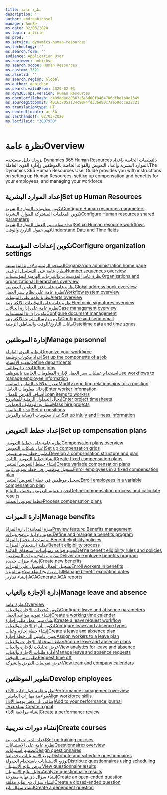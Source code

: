 ```yaml
---
title: نظرة عامة
description: ''
author: andreabichsel
manager: AnnBe
ms.date: 02/03/2020
ms.topic: article
ms.prod: ''
ms.service: dynamics-human-resources
ms.technology: ''
ms.search.form: ''
audience: Application User
ms.reviewer: anbichse
ms.search.scope: Human Resources
ms.custom: 7521
ms.assetid: ''
ms.search.region: Global
ms.author: anbichse
ms.search.validFrom: 2020-02-03
ms.dyn365.ops.version: Human Resources
ms.openlocfilehash: c489ddaec0363a5a6d68f0464786dfbe1b0e1349
ms.sourcegitcommit: 40163705a134c9874fd33be80c7ae59ccce22c21
ms.translationtype: HT
ms.contentlocale: ar-SA
ms.lasthandoff: 02/03/2020
ms.locfileid: "3007950"
---
```

# <a name="overview"></a><span data-ttu-id="c9b58-102">نظرة عامة</span><span class="sxs-lookup"><span data-stu-id="c9b58-102">Overview</span></span>

<span data-ttu-id="c9b58-103">يزودك دليل مستخدم Dynamics 365 Human Resources بالتعليمات الخاصة بإعداد الموارد البشرية وإعداد التعويض والفوائد الخاصة بالموظفين وإدارة القوى العاملة.</span><span class="sxs-lookup"><span data-stu-id="c9b58-103">The Dynamics 365 Human Resources User Guide provides you with instructions on setting up Human Resources, setting up compensation and benefits for your employees, and managing your workforce.</span></span>

## <a name="set-up-human-resources"></a><span data-ttu-id="c9b58-104">إعداد الموارد البشرية</span><span class="sxs-lookup"><span data-stu-id="c9b58-104">Set up Human Resources</span></span>

[<span data-ttu-id="c9b58-105">تكوين معلومات الموارد البشرية</span><span class="sxs-lookup"><span data-stu-id="c9b58-105">Configure Human resources parameters</span></span>](hr-setup-parameters.md)</br>
[<span data-ttu-id="c9b58-106">تكوين المعلمات المشتركة للموارد البشرية</span><span class="sxs-lookup"><span data-stu-id="c9b58-106">Configure Human resources shared parameters</span></span>](hr-setup-shared-parameters.md)</br>
[<span data-ttu-id="c9b58-107">إعداد مهام سير العمل للموارد البشرية</span><span class="sxs-lookup"><span data-stu-id="c9b58-107">Set up Human resource workflows</span></span>](hr-setup-workflows.md)</br>
[<span data-ttu-id="c9b58-108">فهم حقول التاريخ والوقت</span><span class="sxs-lookup"><span data-stu-id="c9b58-108">Understand Date and Time fields</span></span>](hr-setup-date-time-fields.md)</br>

## <a name="configure-organization-settings"></a><span data-ttu-id="c9b58-109">تكوين إعدادات المؤسسة</span><span class="sxs-lookup"><span data-stu-id="c9b58-109">Configure organization settings</span></span>

[<span data-ttu-id="c9b58-110">الصفحة الرئيسية لإدارة المؤسسة</span><span class="sxs-lookup"><span data-stu-id="c9b58-110">Organization administration home page</span></span>](../fin-ops-core/fin-ops/organization-administration/organization-administration-home-page.md?toc=/dynamics365/human-resources/toc.json)</br>
[<span data-ttu-id="c9b58-111">نظرة عامة على التسلسل الرقمي</span><span class="sxs-lookup"><span data-stu-id="c9b58-111">Number sequences overview</span></span>](../fin-ops-core/fin-ops/organization-administration/number-sequence-overview.md?toc=/dynamics365/human-resources/toc.json)</br>
[<span data-ttu-id="c9b58-112">نظرة عامة المؤسسات والتدرجات الهرمية للمؤسسات</span><span class="sxs-lookup"><span data-stu-id="c9b58-112">Organizations and organizational hierarchies overview</span></span>](../fin-ops-core/fin-ops/organization-administration/organizations-organizational-hierarchies.md?toc=/dynamics365/human-resources/toc.json)</br>
[<span data-ttu-id="c9b58-113">نظرة عامة على دفتر العناوين العمومي</span><span class="sxs-lookup"><span data-stu-id="c9b58-113">Global address book overview</span></span>](../fin-ops-core/fin-ops/organization-administration/overview-global-address-book.md?toc=/dynamics365/human-resources/toc.json)</br>
[<span data-ttu-id="c9b58-114">نظرة عامة على نظام سير العمل</span><span class="sxs-lookup"><span data-stu-id="c9b58-114">Workflow system overview</span></span>](../fin-ops-core/fin-ops/organization-administration/overview-workflow-system.md?toc=/dynamics365/human-resources/toc.json)</br>
[<span data-ttu-id="c9b58-115">نظرة عامة على التنبيهات</span><span class="sxs-lookup"><span data-stu-id="c9b58-115">Alerts overview</span></span>](../fin-ops-core/fin-ops/get-started/alerts-overview.md?toc=/dynamics365/human-resources/toc.json)</br>
[<span data-ttu-id="c9b58-116">نظرة عامة على التوقيعات الإلكترونية</span><span class="sxs-lookup"><span data-stu-id="c9b58-116">Electronic signatures overview</span></span>](../fin-ops-core/fin-ops/organization-administration/electronic-signature-overview.md?toc=/dynamics365/human-resources/toc.json)</br>
[<span data-ttu-id="c9b58-117">نظرة عامة على إدارة الحالات</span><span class="sxs-lookup"><span data-stu-id="c9b58-117">Case management overview</span></span>](../fin-ops-core/fin-ops/organization-administration/cases.md?toc=/dynamics365/human-resources/toc.json)</br>
[<span data-ttu-id="c9b58-118">تكوين إدارة المستندات</span><span class="sxs-lookup"><span data-stu-id="c9b58-118">Configure document management</span></span>](../fin-ops-core/fin-ops/organization-administration/configure-document-management.md?toc=/dynamics365/human-resources/toc.json)</br>
[<span data-ttu-id="c9b58-119">تكوين وإرسال البريد الإلكتروني</span><span class="sxs-lookup"><span data-stu-id="c9b58-119">Configure and send email</span></span>](../fin-ops-core/fin-ops/organization-administration/configure-email.md?toc=/dynamics365/human-resources/toc.json)</br>
[<span data-ttu-id="c9b58-120">بيانات التاريخ/الوقت والمناطق الزمنية</span><span class="sxs-lookup"><span data-stu-id="c9b58-120">Date/time data and time zones</span></span>](../fin-ops-core/fin-ops/organization-administration/date-time-zones.md?toc=/dynamics365/human-resources/toc.json)</br>

## <a name="manage-personnel"></a><span data-ttu-id="c9b58-121">إدارة الموظفين</span><span class="sxs-lookup"><span data-stu-id="c9b58-121">Manage personnel</span></span>

[<span data-ttu-id="c9b58-122">تنظيم القوى العاملة</span><span class="sxs-lookup"><span data-stu-id="c9b58-122">Organize your workforce</span></span>](hr-personnel-departments-jobs-positions.md)</br>
[<span data-ttu-id="c9b58-123">إعداد مكونات وظيفة</span><span class="sxs-lookup"><span data-stu-id="c9b58-123">Set up the components of a job</span></span>](hr-personnel-jobs.md)</br>
[<span data-ttu-id="c9b58-124">تحديد الأقسام</span><span class="sxs-lookup"><span data-stu-id="c9b58-124">Define departments</span></span>](hr-personnel-define-departments.md)</br>
[<span data-ttu-id="c9b58-125">تحديد الوظائف</span><span class="sxs-lookup"><span data-stu-id="c9b58-125">Define jobs</span></span>](hr-personnel-define-jobs.md)</br>
[<span data-ttu-id="c9b58-126">استخدام عمليات سير العمل لإدارة المعلومات الخاصة بالموظف</span><span class="sxs-lookup"><span data-stu-id="c9b58-126">Use workflows to manage employee information</span></span>](hr-workflow-manage-employee-information.md)</br>
[<span data-ttu-id="c9b58-127">تعديل علاقات التقارير لمنصب</span><span class="sxs-lookup"><span data-stu-id="c9b58-127">Modify reporting relationships for a position</span></span>](hr-personnel-modify-reporting-relationships-position.md)</br>
[<span data-ttu-id="c9b58-128">إدخال معلومات العامل</span><span class="sxs-lookup"><span data-stu-id="c9b58-128">Enter worker information</span></span>](hr-personnel-enter-worker-information.md)</br>
[<span data-ttu-id="c9b58-129">أصناف القرض للعمال</span><span class="sxs-lookup"><span data-stu-id="c9b58-129">Loan items to workers</span></span>](hr-personnel-loan-item-worker.md)</br>
[<span data-ttu-id="c9b58-130">إدخال الجداول الزمنية للمشروع‬</span><span class="sxs-lookup"><span data-stu-id="c9b58-130">Enter project timesheets</span></span>](hr-personnel-enter-project-timesheets.md)</br>
[<span data-ttu-id="c9b58-131">مشاريع التوظيف الجماعي</span><span class="sxs-lookup"><span data-stu-id="c9b58-131">Mass hire projects</span></span>](hr-personnel-mass-hire-projects.md)</br>
[<span data-ttu-id="c9b58-132">إعداد المناصب</span><span class="sxs-lookup"><span data-stu-id="c9b58-132">Set up positions</span></span>](hr-personnel-set-up-positions.md)</br>
[<span data-ttu-id="c9b58-133">إعداد معلومات الإصابة والمرض</span><span class="sxs-lookup"><span data-stu-id="c9b58-133">Set up injury and illness information</span></span>](hr-personnel-set-up-injury-illness-information.md)</br>

## <a name="set-up-compensation-plans"></a><span data-ttu-id="c9b58-134">إعداد خطط التعويض</span><span class="sxs-lookup"><span data-stu-id="c9b58-134">Set up compensation plans</span></span>

[<span data-ttu-id="c9b58-135">نظرة عامة على خطط التعويض</span><span class="sxs-lookup"><span data-stu-id="c9b58-135">Compensation plans overview</span></span>](hr-compensation-overview.md)</br>
[<span data-ttu-id="c9b58-136">إعداد شبكات التعويض</span><span class="sxs-lookup"><span data-stu-id="c9b58-136">Set up compensation grids</span></span>](hr-compensation-grids.md)</br>
[<span data-ttu-id="c9b58-137">تطوير خطة وبنية تعويض</span><span class="sxs-lookup"><span data-stu-id="c9b58-137">Develop a compensation structure and plan</span></span>](hr-compensation-structure.md)</br>
[<span data-ttu-id="c9b58-138">إنشاء خطط التعويض الثابت</span><span class="sxs-lookup"><span data-stu-id="c9b58-138">Create fixed compensation plans</span></span>](hr-compensation-fixed-plans.md)</br>
[<span data-ttu-id="c9b58-139">إنشاء خطط التعويض المتغير</span><span class="sxs-lookup"><span data-stu-id="c9b58-139">Create variable compensation plans</span></span>](hr-compensation-variable-plans.md)</br>
[<span data-ttu-id="c9b58-140">تسجيل موظفين في خطة تعويض ثابتة</span><span class="sxs-lookup"><span data-stu-id="c9b58-140">Enroll employees in a fixed compensation plan</span></span>](hr-compensation-enroll-employees-fixed.md)</br>
[<span data-ttu-id="c9b58-141">تسجيل موظفين في خطة التعويض المتغير</span><span class="sxs-lookup"><span data-stu-id="c9b58-141">Enroll employees in a variable compensation plan</span></span>](hr-compensation-enroll-employees-variable.md)</br>
[<span data-ttu-id="c9b58-142">تحديد عملية التعويض وحساب النتائج</span><span class="sxs-lookup"><span data-stu-id="c9b58-142">Define compensation process and calculate results</span></span>](hr-compensation-define-process.md)</br>
[<span data-ttu-id="c9b58-143">خطط تعويض العملية</span><span class="sxs-lookup"><span data-stu-id="c9b58-143">Process compensation plans</span></span>](hr-compensation-process.md)</br>

## <a name="manage-benefits"></a><span data-ttu-id="c9b58-144">إدارة الميزات</span><span class="sxs-lookup"><span data-stu-id="c9b58-144">Manage benefits</span></span>

[<span data-ttu-id="c9b58-145">ميزة المعاينة: إدارة المزايا</span><span class="sxs-lookup"><span data-stu-id="c9b58-145">Preview feature: Benefits management</span></span>](hr-benefits-management-overview.md)</br>
[<span data-ttu-id="c9b58-146">تحديد وإدارة برنامج ميزات</span><span class="sxs-lookup"><span data-stu-id="c9b58-146">Define and manage a benefits program</span></span>](hr-benefits-manage-program.md)</br>
[<span data-ttu-id="c9b58-147">سياسات استحقاق المزايا</span><span class="sxs-lookup"><span data-stu-id="c9b58-147">Benefit eligibility policies</span></span>](hr-benefits-eligibility-policies.md)</br>
[<span data-ttu-id="c9b58-148">عملية استحقاق الميزات</span><span class="sxs-lookup"><span data-stu-id="c9b58-148">Benefit eligibility process</span></span>](hr-benefits-eligibility-process.md)</br>
[<span data-ttu-id="c9b58-149">تحديد قواعد وسياسات استحقاق الفائدة</span><span class="sxs-lookup"><span data-stu-id="c9b58-149">Define benefit eligibility rules and policies</span></span>](hr-benefits-define-eligibility-rules.md)</br>
[<span data-ttu-id="c9b58-150">تقديم برنامج ميزات الموظفين</span><span class="sxs-lookup"><span data-stu-id="c9b58-150">Deliver an employee benefits program</span></span>](hr-benefits-deliver-employee-benefits-program.md)</br>
[<span data-ttu-id="c9b58-151">إنشاء ميزات جديدة</span><span class="sxs-lookup"><span data-stu-id="c9b58-151">Create new benefits</span></span>](hr-benefits-create.md)</br>
[<span data-ttu-id="c9b58-152">تسجيل العمال للحصول على الميزات</span><span class="sxs-lookup"><span data-stu-id="c9b58-152">Enroll workers in benefits</span></span>](hr-benefits-enroll-workers.md)</br>
[<span data-ttu-id="c9b58-153">إدارة تواريخ انتهاء صلاحية الميزة</span><span class="sxs-lookup"><span data-stu-id="c9b58-153">Manage benefit expiration dates</span></span>](hr-benefits-expiration-dates.md)</br>
[<span data-ttu-id="c9b58-154">إنشاء تقارير ACA</span><span class="sxs-lookup"><span data-stu-id="c9b58-154">Generate ACA reports</span></span>](hr-benefits-aca-reports.md)</br>

## <a name="manage-leave-and-absence"></a><span data-ttu-id="c9b58-155">إدارة الإجازة والغياب</span><span class="sxs-lookup"><span data-stu-id="c9b58-155">Manage leave and absence</span></span>

[<span data-ttu-id="c9b58-156">نظرة عامة</span><span class="sxs-lookup"><span data-stu-id="c9b58-156">Overview</span></span>](hr-leave-and-absence-overview.md)</br>
[<span data-ttu-id="c9b58-157">تكوين مُحددات الإجازة والغياب</span><span class="sxs-lookup"><span data-stu-id="c9b58-157">Configure leave and absence parameters</span></span>](hr-leave-and-absence-parameters.md)</br>
[<span data-ttu-id="c9b58-158">إنشاء تقويم مواعيد العمل</span><span class="sxs-lookup"><span data-stu-id="c9b58-158">Create a working time calendar</span></span>](hr-leave-and-absence-working-time-calendar.md)</br>
[<span data-ttu-id="c9b58-159">إنشاء سير عمل طلب إجازة</span><span class="sxs-lookup"><span data-stu-id="c9b58-159">Create a leave request workflow</span></span>](hr-leave-and-absence-workflow.md)</br>
[<span data-ttu-id="c9b58-160">تكوين أنواع الإجازة والغياب</span><span class="sxs-lookup"><span data-stu-id="c9b58-160">Configure leave and absence types</span></span>](hr-leave-and-absence-types.md)</br>
[<span data-ttu-id="c9b58-161">إنشاء خطة إجازة وغياب</span><span class="sxs-lookup"><span data-stu-id="c9b58-161">Create a leave and absence plan</span></span>](hr-leave-and-absence-plans.md)</br>
[<span data-ttu-id="c9b58-162">تعيين عاملين إلى خطة إجازة</span><span class="sxs-lookup"><span data-stu-id="c9b58-162">Assign workers to a leave plan</span></span>](hr-leave-and-absence-enroll.md)</br>
[<span data-ttu-id="c9b58-163">خطط استحقاق الإجازات والغياب</span><span class="sxs-lookup"><span data-stu-id="c9b58-163">Accrue leave and absence plans</span></span>](hr-leave-and-absence-accrue.md)</br>
[<span data-ttu-id="c9b58-164">عرض تحليلات للإجازة والغياب</span><span class="sxs-lookup"><span data-stu-id="c9b58-164">View analytics for leave and absence</span></span>](hr-leave-and-absence-analytics.md)</br>
[<span data-ttu-id="c9b58-165">إدارة طلبات الإجازة والغياب</span><span class="sxs-lookup"><span data-stu-id="c9b58-165">Manage leave and absence requests</span></span>](hr-employee-self-service-manage-requests.md)</br>
[<span data-ttu-id="c9b58-166">طلب زمن التوقف</span><span class="sxs-lookup"><span data-stu-id="c9b58-166">Request time off</span></span>](hr-employee-self-service-request-time-off.md)</br>
[<span data-ttu-id="c9b58-167">عرض تقويمات الفريق والشركة</span><span class="sxs-lookup"><span data-stu-id="c9b58-167">View team and company calendars</span></span>](hr-employee-self-service-calendar.md)</br>

## <a name="develop-employees"></a><span data-ttu-id="c9b58-168">تطوير الموظفين</span><span class="sxs-lookup"><span data-stu-id="c9b58-168">Develop employees</span></span>

[<span data-ttu-id="c9b58-169">نظرة عامة حول إدارة الأداء</span><span class="sxs-lookup"><span data-stu-id="c9b58-169">Performance management overview</span></span>](hr-develop-performance-management-overview.md)</br>
[<span data-ttu-id="c9b58-170">مواءمة مهارات العاملين</span><span class="sxs-lookup"><span data-stu-id="c9b58-170">Align workforce skills</span></span>](hr-develop-skills.md)</br>
[<span data-ttu-id="c9b58-171">إضافى إلى دفتر يومية الأداء</span><span class="sxs-lookup"><span data-stu-id="c9b58-171">Add to your performance journal</span></span>](hr-develop-add-performance-journal.md)</br>
[<span data-ttu-id="c9b58-172">إنشاء هدف</span><span class="sxs-lookup"><span data-stu-id="c9b58-172">Create a goal</span></span>](hr-develop-create-goal.md)</br>
[<span data-ttu-id="c9b58-173">إنشاء مراجعة الأداء</span><span class="sxs-lookup"><span data-stu-id="c9b58-173">Create a performance review</span></span>](hr-develop-create-performance-review.md)</br>

## <a name="create-courses"></a><span data-ttu-id="c9b58-174">إنشاء دورات تدريبية</span><span class="sxs-lookup"><span data-stu-id="c9b58-174">Create courses</span></span>

[<span data-ttu-id="c9b58-175">إعداد الدورات التدريبية</span><span class="sxs-lookup"><span data-stu-id="c9b58-175">Set up training courses</span></span>](hr-learning-courses.md)</br>
[<span data-ttu-id="c9b58-176">نظرة عامة على الاستبيانات</span><span class="sxs-lookup"><span data-stu-id="c9b58-176">Questionnaires overview</span></span>](hr-learning-questionnaires.md)</br>
[<span data-ttu-id="c9b58-177">تصميم استبيانات</span><span class="sxs-lookup"><span data-stu-id="c9b58-177">Design questionnaires</span></span>](hr-learning-design-questionnaires.md)</br>
[<span data-ttu-id="c9b58-178">توزيع الاستبيانات وجدولتها</span><span class="sxs-lookup"><span data-stu-id="c9b58-178">Distribute and schedule questionnaires</span></span>](hr-learning-distribute-questionnaires.md)</br>
[<span data-ttu-id="c9b58-179">توزيع الاستبيانات باستخدام الجدولة</span><span class="sxs-lookup"><span data-stu-id="c9b58-179">Distribute questionnaires using scheduling</span></span>](hr-learning-distribute-questionnaires-scheduling.md)</br>
[<span data-ttu-id="c9b58-180">عرض نتائج الاستبيان</span><span class="sxs-lookup"><span data-stu-id="c9b58-180">View questionnaire results</span></span>](hr-learning-evaluate-questionnaire-results.md)</br>
[<span data-ttu-id="c9b58-181">تحليل نتائج الاستبيان</span><span class="sxs-lookup"><span data-stu-id="c9b58-181">Analyze questionnaire results</span></span>](hr-learning-analyze-questionnaire-results.md)</br>
[<span data-ttu-id="c9b58-182">إنشاء سؤال ذي نهاية مفتوحة</span><span class="sxs-lookup"><span data-stu-id="c9b58-182">Create an open-ended question</span></span>](hr-learning-create-open-ended-question.md)</br>
[<span data-ttu-id="c9b58-183">إنشاء سؤال ذي نهاية مغلقة</span><span class="sxs-lookup"><span data-stu-id="c9b58-183">Create a closed-ended question</span></span>](hr-learning-create-closed-ended-question.md)</br>
[<span data-ttu-id="c9b58-184">إنشاء سؤال تابع</span><span class="sxs-lookup"><span data-stu-id="c9b58-184">Create a dependent question</span></span>](hr-learning-depending-question.md)</br>



